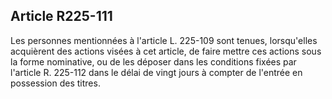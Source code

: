 Article R225-111
----
Les personnes mentionnées à l'article L. 225-109 sont tenues, lorsqu'elles
acquièrent des actions visées à cet article, de faire mettre ces actions sous la
forme nominative, ou de les déposer dans les conditions fixées par l'article R.
225-112 dans le délai de vingt jours à compter de l'entrée en possession des
titres.
